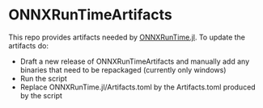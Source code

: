 # ONNXRunTimeArtifacts

This repo provides artifacts needed by [ONNXRunTime.jl](https://github.com/jw3126/ONNXRunTime.jl).
To update the artifacts do:

* Draft a new release of ONNXRunTimeArtifacts and manually add any binaries that need to be repackaged (currently only windows)
* Run the script
* Replace ONNXRunTime.jl/Artifacts.toml by the Artifacts.toml produced by the script
